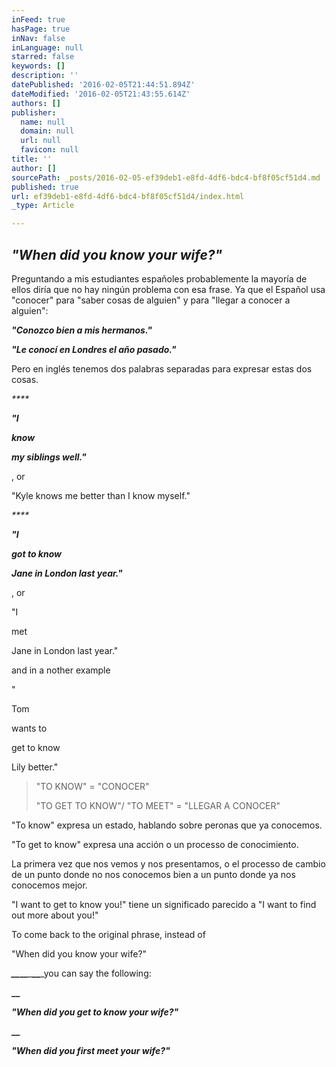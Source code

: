 ```yaml
---
inFeed: true
hasPage: true
inNav: false
inLanguage: null
starred: false
keywords: []
description: ''
datePublished: '2016-02-05T21:44:51.894Z'
dateModified: '2016-02-05T21:43:55.614Z'
authors: []
publisher:
  name: null
  domain: null
  url: null
  favicon: null
title: ''
author: []
sourcePath: _posts/2016-02-05-ef39deb1-e8fd-4df6-bdc4-bf8f05cf51d4.md
published: true
url: ef39deb1-e8fd-4df6-bdc4-bf8f05cf51d4/index.html
_type: Article

---
```

## _**"When did you know your wife?"**_

Preguntando a mis estudiantes españoles probablemente la mayoría de ellos diría que no hay ningún problema con esa frase. Ya que el Español usa "conocer" para "saber cosas de alguien" y para "llegar a conocer a alguien":

**_"Conozco bien a mis hermanos."_**

**_"Le conocí en Londres el año pasado."_**

Pero en inglés tenemos dos palabras separadas para expresar estas dos cosas.

_****_

_**"I**_

_**know**_

_**my siblings well."**_

, or

"Kyle knows me better than I know myself."

_****_

_**"I**_

_**got to know**_

_**Jane in London last year."**_

, or

"I

met

Jane in London last year."

and in a nother example

"

Tom

wants to

get to know

Lily better."

> "TO KNOW" = "CONOCER"
> 
> "TO GET TO KNOW"/ "TO MEET" = "LLEGAR A CONOCER"

"To know" expresa un estado, hablando sobre peronas que ya conocemos.

"To get to know" expresa una acción o un processo de conocimiento.

La primera vez que nos vemos y nos presentamos, o el processo de cambio de un punto donde no nos conocemos bien a un punto donde ya nos conocemos mejor.

"I want to get to know you!" tiene un significado parecido a "I want to find out more about you!"

To come back to the original phrase, instead of

"When did you know your wife?"

_****__****_**__**_****__****_you can say the following:

**__**

**_"When did you get to know your wife?"_**

**__**

**_"When did you first meet your wife?"_**